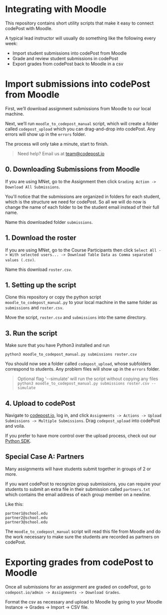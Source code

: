 # Integrating with Moodle

This repository contains short utility scripts that make it easy to connect codePost with Moodle.

A typical lead instructor will usually do something like the following every week:

- Import student submissions into codePost from Moodle
- Grade and review student submissions in codePost
- Export grades from codePost back to Moodle in a csv

# Import submissions into codePost from Moodle

First, we’ll download assignment submissions from Moodle to our local machine.

Next, we’ll run `moodle_to_codepost_manual` script, which will create a folder called `codepost_upload` which you can drag-and-drop into codePost. Any errors will show up in the `errors` folder.

The process will only take a minute, start to finish.

> Need help? Email us at team@codepost.io

## 0. Downloading Submissions from Moodle

If you are using MNet, go to the Assignment then click `Grading Action -> Download All Submissions`.

You'll notice that the submissions are organized in folders for each student, which is the structure we need for codePost. So all we will do now is change the name of each folder to be the student email instead of their full name.

Name this downloaded folder `submissions`.

## 1. Download the roster

If you are using MNet, go to the Course Participants then click `Select All -> With selected users... -> Download Table Data as Comma separated values (.csv)`.

Name this download `roster.csv`.

## 1. Setting up the script

Clone this repository or copy the python script `moodle_to_codepost_manual.py` to your local machine in the same folder as `submissions` and `roster.csv`.

Move the script, `roster.csv` and `submissions` into the same directory.

## 3. Run the script

Make sure that you have Python3 installed and run

`python3 moodle_to_codepost_manual.py submissions roster.csv`

You should now see a folder called `codepost_upload`, whose subfolders correspond to students. Any problem files will show up in the `errors` folder.

> Optional flag '--simulate' will run the script without copying any files
> `python3 moodle_to_codepost_manual.py submissions roster.csv --simulate`

## 4. Upload to codePost

Navigate to [codepost.io](https://codepost.io), log in, and click `Assignments -> Actions -> Upload Submissions -> Multiple Submissions`. Drag `codepost_upload` into codePost and voila.

If you prefer to have more control over the upload process, check out our [Python SDK](https://github.com/codepost-io/codepost-python).

## Special Case A: Partners

Many assignments will have students submit together in groups of 2 or more.

If you want codePost to recognize group submissions, you can require your students to submit an extra file in their submission called `partners.txt` which contains the email address of each group member on a newline.

Like this:

```
partner1@school.edu
partner2@school.edu
partner3@school.edu
```

The `moodle_to_codepost_manual` script will read this file from Moodle and do the work necessary to make sure the students are recorded as partners on codePost.

# Exporting grades from codePost to Moodle

Once all submissions for an assignment are graded on codePost, go to `codepost.io/admin -> Assignments -> Download Grades`.

Format the csv as necessary and upload to Moodle by going to your Moodle Instance -> Grades -> Import -> CSV file.

